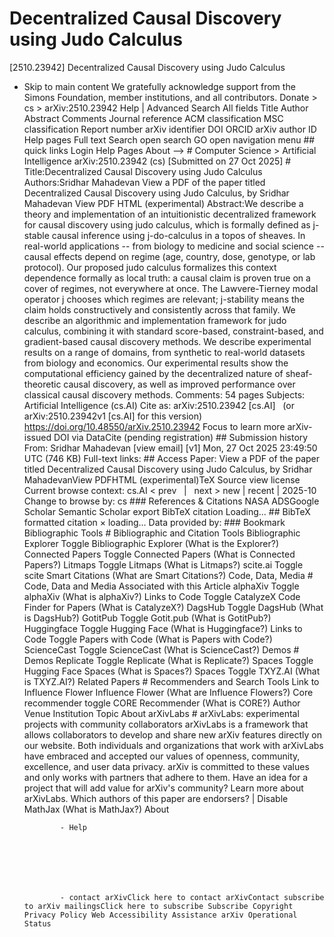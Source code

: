 # Decentralized Causal Discovery using Judo Calculus

[2510.23942] Decentralized Causal Discovery using Judo Calculus
  
  - Skip to main content We gratefully acknowledge support from the Simons Foundation, member institutions, and all contributors. Donate &gt; cs &gt; arXiv:2510.23942 Help | Advanced Search All fields Title Author Abstract Comments Journal reference ACM classification MSC classification Report number arXiv identifier DOI ORCID arXiv author ID Help pages Full text Search open search GO open navigation menu ## quick links Login Help Pages About --> # Computer Science > Artificial Intelligence arXiv:2510.23942 (cs) [Submitted on 27 Oct 2025] # Title:Decentralized Causal Discovery using Judo Calculus Authors:Sridhar Mahadevan View a PDF of the paper titled Decentralized Causal Discovery using Judo Calculus, by Sridhar Mahadevan View PDF HTML (experimental) Abstract:We describe a theory and implementation of an intuitionistic decentralized framework for causal discovery using judo calculus, which is formally defined as j-stable causal inference using j-do-calculus in a topos of sheaves. In real-world applications -- from biology to medicine and social science -- causal effects depend on regime (age, country, dose, genotype, or lab protocol). Our proposed judo calculus formalizes this context dependence formally as local truth: a causal claim is proven true on a cover of regimes, not everywhere at once. The Lawvere-Tierney modal operator j chooses which regimes are relevant; j-stability means the claim holds constructively and consistently across that family. We describe an algorithmic and implementation framework for judo calculus, combining it with standard score-based, constraint-based, and gradient-based causal discovery methods. We describe experimental results on a range of domains, from synthetic to real-world datasets from biology and economics. Our experimental results show the computational efficiency gained by the decentralized nature of sheaf-theoretic causal discovery, as well as improved performance over classical causal discovery methods. Comments: 54 pages Subjects: Artificial Intelligence (cs.AI) Cite as: arXiv:2510.23942 [cs.AI] &nbsp; (or arXiv:2510.23942v1 [cs.AI] for this version) &nbsp; https://doi.org/10.48550/arXiv.2510.23942 Focus to learn more arXiv-issued DOI via DataCite (pending registration) ## Submission history From: Sridhar Mahadevan [view email] [v1] Mon, 27 Oct 2025 23:49:50 UTC (746 KB) Full-text links: ## Access Paper: View a PDF of the paper titled Decentralized Causal Discovery using Judo Calculus, by Sridhar MahadevanView PDFHTML (experimental)TeX Source view license Current browse context: cs.AI &lt;&nbsp;prev &nbsp; | &nbsp; next&nbsp;&gt; new | recent | 2025-10 Change to browse by: cs ### References &amp; Citations NASA ADSGoogle Scholar Semantic Scholar export BibTeX citation Loading... ## BibTeX formatted citation &times; loading... Data provided by: ### Bookmark Bibliographic Tools # Bibliographic and Citation Tools Bibliographic Explorer Toggle Bibliographic Explorer (What is the Explorer?) Connected Papers Toggle Connected Papers (What is Connected Papers?) Litmaps Toggle Litmaps (What is Litmaps?) scite.ai Toggle scite Smart Citations (What are Smart Citations?) Code, Data, Media # Code, Data and Media Associated with this Article alphaXiv Toggle alphaXiv (What is alphaXiv?) Links to Code Toggle CatalyzeX Code Finder for Papers (What is CatalyzeX?) DagsHub Toggle DagsHub (What is DagsHub?) GotitPub Toggle Gotit.pub (What is GotitPub?) Huggingface Toggle Hugging Face (What is Huggingface?) Links to Code Toggle Papers with Code (What is Papers with Code?) ScienceCast Toggle ScienceCast (What is ScienceCast?) Demos # Demos Replicate Toggle Replicate (What is Replicate?) Spaces Toggle Hugging Face Spaces (What is Spaces?) Spaces Toggle TXYZ.AI (What is TXYZ.AI?) Related Papers # Recommenders and Search Tools Link to Influence Flower Influence Flower (What are Influence Flowers?) Core recommender toggle CORE Recommender (What is CORE?) Author Venue Institution Topic About arXivLabs # arXivLabs: experimental projects with community collaborators arXivLabs is a framework that allows collaborators to develop and share new arXiv features directly on our website. Both individuals and organizations that work with arXivLabs have embraced and accepted our values of openness, community, excellence, and user data privacy. arXiv is committed to these values and only works with partners that adhere to them. Have an idea for a project that will add value for arXiv's community? Learn more about arXivLabs. Which authors of this paper are endorsers? | Disable MathJax (What is MathJax?) About

                - Help

              

            
            
              

                - contact arXivClick here to contact arXivContact subscribe to arXiv mailingsClick here to subscribe Subscribe Copyright Privacy Policy Web Accessibility Assistance arXiv Operational Status